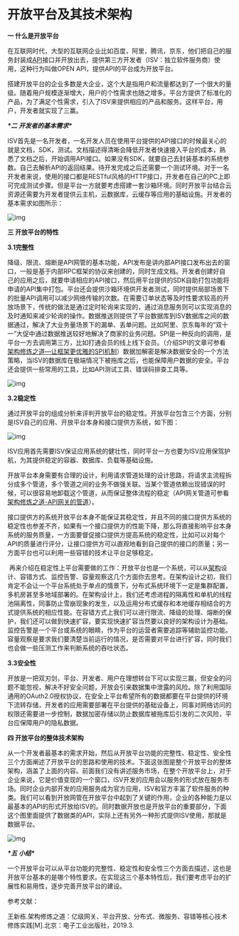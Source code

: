 # 开放平台及其技术架构

**一 什么是开放平台**

 

​    在互联网时代，大型的互联网企业比如百度，阿里，腾讯，京东，他们把自己的服务封装成[API](https://so.csdn.net/so/search?q=API&spm=1001.2101.3001.7020)接口并开放出去，提供第三方开发者（ISV：独立软件服务商）使用，这种行为叫做OPEN API，提供API的平台成为开放平台。

​    搭建开放平台的企业多数是大企业，这个大是指用户和流量都达到了一个很大的量级。随着用户规模逐渐增大，用户的个性需求也随之增多。平台方提供了标准化的产品，为了满足个性需求，引入了ISV来提供相应的产品和服务。这样平台，用户，开发者就实现了三赢。



***\*二 开发者的基本需求\****

​    ISV首先是一名开发者，一名开发人员在使用平台提供的API接口的时候最关心的就是文档，SDK，测试。文档描述得清晰会降低开发者快速接入平台的成本，熟悉了文档之后，开始调用API接口。如果没有SDK，就要自己去封装基本的系统参数。自己去解析API的返回结果。待开发完成之后还需要一个测试环境。对于一名开发者来说，使用的接口都是RESTful风格的HTTP接口，开发者在自己的PC上即可完成测试步骤。但是平台一方就要考虑搭建一套沙箱环境。同时开放平台结合云资源还需要为开发者提供云主机，云数据库，云缓存等应用的基础设施。开发者的基本需求如图所示：

![img](https://img-blog.csdnimg.cn/20210912184913532.png?x-oss-process=image/watermark,type_ZHJvaWRzYW5zZmFsbGJhY2s,shadow_50,text_Q1NETiBA5pK46ZOB55qE5aSn5a6H,size_19,color_FFFFFF,t_70,g_se,x_16)



**三 开放平台的特性**



**3.1完整性**

​    降级、限流、熔断是API网管的基本功能，API发布是讲内部API接口发布出去的窗口，一般是基于内部RPC框架的协议来创建的，同时生成文档。开发者创建好自己的应用之后，就要申请相应的API接口，然后用平台提供的SDK自助打包功能将申请的API集中打包。平台还会提供沙箱环境供开发者测试，同时提供局部场景下的批量API调用可以减少网络传输的次数。在需要订单状态等及时性要求较高的开放场景下，传统的做法是通过定时轮询来实现的，通过消息服务则可以实现消息的及时通知来减少轮询的操作。数据推送则提供了平台数据库到ISV数据库之间的数据通过，解决了大业务量场景下的漏单、丢单问题。比如阿里、京东每年的“双十一”大促中通过数据推送较好地解决了商家的业务问题。SPI是一种反向的调用，是平台一方去调用第三方，比如打通会员的线上线下会员。（介绍SPI的文章可参看[架构修炼之道—让框架更优雅的SPI机制](https://mp.weixin.qq.com/s?__biz=MzU3MzU2MzU1OA==&tempkey=MTEzMF9qM1Z3OWNzVUFtT3k0dHlPekxKTjl2Y0lIRzAtQVZVcTg4TUZuM2lLaWktTXNEdldtV3R4T0V4TVgtbnlYcDBVRy1PY2V2UmtjVDdTLXZ5MGV1S0tVTnRCQUY5ZkJwRzZ6NlN5V3NLMXV5X1BvZkFNM2ZjYWZYTWZXVHJQTVVod2poNkxTSjZuREJuTE1yM3hYWk96b3Q4WlZpMjh6cTNKdjFaTE9Bfn4%3D&chksm=7d3ef6e74a497ff1afc20606d156c75914f920506decba14af0c86a1b4e4b382b52fad2920ce#rd)）数据加解密是解决数据安全的一个方法策略，当ISV的数据库在极端情况下被拖库之后，也能保障用户数据的安全。平台还会提供一些常用的工具，比如API测试工具、错误码排查工具等。

![img](https://img-blog.csdnimg.cn/20210912185713804.png?x-oss-process=image/watermark,type_ZHJvaWRzYW5zZmFsbGJhY2s,shadow_50,text_Q1NETiBA5pK46ZOB55qE5aSn5a6H,size_16,color_FFFFFF,t_70,g_se,x_16)



**3.2稳定性**

​    通过开放平台的组成分析来评判开放平台的稳定性。开放平台包含三个方面，分别是ISV自己的应用、开放平台本身和接口提供方系统，如下图：

![img](https://img-blog.csdnimg.cn/20210912190210665.png)

​    ISV应用首先需要ISV保证应用系统的健壮性，同时平台一方也要为ISV应用保驾护航，为其提供稳定的容器、数据库、负载等基础设施。

​    开放平台本身需要有合理的设计，利用请求管道处理的设计思路，将请求主流程拆分成多个管道，多个管道之间的业务不做强关联。当某个管道依赖出现错误的时候，可以很容易地卸载这个管道，从而保证整体流程的稳定（API网关管道可参看[架构修炼之道-API网关的管道](https://mp.weixin.qq.com/s?__biz=MzU3MzU2MzU1OA==&tempkey=MTEzMF92SmhZYXpBZXdQdU04bURxekxKTjl2Y0lIRzAtQVZVcTg4TUZuM2lLaWktTXNEdldtV3R4T0V4TVgtblVtVjM2V1FMczRDdXhxb29mWjN2M0ZBN1h2R2RDNXR3b0pUd0VwM2I1OFlUMWlIUkVVTWNnYVdMeS1TMVFWSXRxSHJIZ3hPOXU0WmpwS0s3ejg1NzQtZWV4eTkzUDhYU1Jlb2hGVWNaQy1nfn4%3D&chksm=7d3ef64d4a497f5b456a78fa8add602d88c3dd58e0f07ef111d44ba26b85ec56d686d59f254a#rd)）。

​    接口提供方的系统开放平台本身不能保证其稳定性，并且不同的接口提供方系统的稳定性也参差不齐，如果有一个接口提供方的性能下降，那么将直接影响平台本身系统的服务质量，一方面要督促接口提供方提高系统的稳定性，比如可以对每个API的质量进行评分，让接口提供方可以直观地看到自己提供的接口的质量；另一方面平台也可以利用一些容错的技术让平台足够稳定。

​    再来介绍在稳定性上平台需要做的工作：开放平台也是一个系统，可以从[架构](https://so.csdn.net/so/search?q=架构&spm=1001.2101.3001.7020)设计、容错方式、监控告警、容量观察这几个方面你去思考。在架构设计之初，我们肯定不会让一个平台系统处于单点的情景下，分布式系统环境下一定是集群配置，多机房甚至多地域部署的。在架构设计上，我们还考虑进程的隔离性和单机的线程池隔离性，同事防止雪崩现象的发生，以及运用分布式缓存和本地缓存相结合的方式提供系统的相应性能。在容错方式上我们可以进行限流、降级的处理、熔断的保护，我们还可以做到快速扩容，要实现快速扩容当然要以良好的架构设计为基础。监控告警是一个平台或系统的眼睛，作为平台的运营者需要追踪等辅助监控功能。容量观察是要求我们要清楚当前运行的情况，是否需要对平台进行扩容，同时我们也会做一些压测工作来判断系统的吞吐状态。



**3.3安全性**

​    开放是一把双刃剑，平台、开发者、用户在理想转台下可以实现三赢，但安全的问题不能忽视，解决不好安全问题，开放会引来数据集中泄露的风险。除了利用国际通用的OAuth2.0授权协议，在安全上平台希望所有的数据都要在平台提供的环境下流转存储，开发者的应用需要部署在平台提供的基础设备上，同事对网络访问的权限还需要进一步控制，数据加密存储以防止数据库被拖库后引发的二次风险，平台应保障用户的隐私数据。



**四 开放平台的整体技术架构**

​    从一个开发者最基本的需求开始，然后从开放平台功能的完整性、稳定性、安全性三个方面阐述了开放平台的思路和使用的技术。下面这张图是整个开放平台的整体架构，涵盖了上面的内容。前面我们没有讲述服务市场，在整个开放平台上，对于企业来说，它是价值变现的一个窗口，ISV开发的应用会以服务的形式放在服务市场。同时企业内部开发的应用服务成为官方应用，ISV和官方丰富了软件服务的种类。我们可以看到开放网管在开放平台中起到了关键的作用，企业的各种能力是以最基本的API的形式开放给ISV的。同时数据开放也是开放平台的重要部分，下面这个图里面提供了数据类的API，实际上还有另外一种形式提供ISV使用，那就是数据平台。

![img](https://img-blog.csdnimg.cn/20210912192037155.png?x-oss-process=image/watermark,type_ZHJvaWRzYW5zZmFsbGJhY2s,shadow_50,text_Q1NETiBA5pK46ZOB55qE5aSn5a6H,size_20,color_FFFFFF,t_70,g_se,x_16)



***\*五 小结\****

​    一个开放平台可以从平台功能的完整性、稳定性和安全性三个方面去描述，这也是开放平台基本的是哪个特性要求。在实现这三个基本特性后，我们要考虑平台的扩展性和易用性，逐步完善开放平台的建设。

参考文献：

王新栋.架构修炼之道：亿级网关、平台开放、分布式、微服务、容错等核心技术修炼实践[M].北京：电子工业出版社，2019.3.